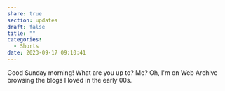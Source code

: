 ```yaml
---
share: true
section: updates
draft: false
title: ""
categories:
  - Shorts
date: 2023-09-17 09:10:41
---
```


Good Sunday morning! What are you up to? Me? Oh, I'm on Web Archive browsing the blogs I loved in the early 00s.
